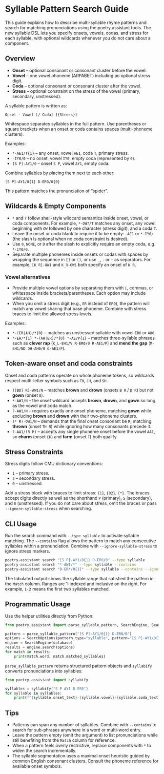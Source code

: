 # Syllable Pattern Search Guide

This guide explains how to describe multi-syllable rhyme patterns and search for
matching pronunciations using the poetry assistant tools. The new syllable DSL
lets you specify onsets, vowels, codas, and stress for each syllable, with
optional wildcards whenever you do not care about a component.

## Overview

* **Onset** – optional consonant or consonant cluster before the vowel.
* **Vowel** – one vowel phoneme (ARPABET) including an optional stress digit.
* **Coda** – optional consonant or consonant cluster after the vowel.
* **Stress** – optional constraint on the stress of the vowel (primary, secondary,
  unstressed).

A syllable pattern is written as:

```
Onset - Vowel [/ Coda] [{Stress}]
```

Whitespace separates syllables in the full pattern. Use parentheses or square
brackets when an onset or coda contains spaces (multi-phoneme clusters).

Examples:

* `*-AE1/T{1}` – any onset, vowel `AE1`, coda `T`, primary stress.
* `-IY0/0` – no onset, vowel `IY0`, empty coda (represented by `0`).
* `[S P]-AY1/0` – onset `S P`, vowel `AY1`, empty coda.

Combine syllables by placing them next to each other:

```
[S P]-AY1/0{1} D-ER0/0{0}
```

This pattern matches the pronunciation of “spider”.

## Wildcards & Empty Components

* `*` and `?` follow shell-style wildcard semantics inside onset, vowel, or coda
  components. For example, `*-OW?/T` matches any onset, any vowel beginning with
  `OW` followed by one character (stress digit), and a coda `T`.
* Leave the onset or coda blank to require it to be empty: `-AE1` or `*-IY0/`
  (the slash is optional when no coda constraint is desired).
* Use `0`, `NONE`, or `Ø` after the slash to explicitly require an empty coda, e.g.
  `*-IY0/0`.
* Separate multiple phonemes inside onsets or codas with spaces by wrapping the
  sequence in `[]` or `()`, or use `_`, `.` or `+` as separators. For example,
  `[K R]-OW1` and `K_R-OW1` both specify an onset of `K R`.

### Vowel alternatives

* Provide multiple vowel options by separating them with `|`, commas, or
  whitespace inside brackets/parentheses. Each option may include wildcards.
* When you omit a stress digit (e.g., `ER` instead of `ER0`), the pattern will
  match any vowel sharing that base phoneme. Combine with stress braces to limit
  the allowed stress levels.

Examples:

* `*-(ER|AH)/*{0}` – matches an unstressed syllable with vowel `ER0` or `AH0`.
* `*-EH/*{1} *-(AH|ER)/*{0} *-AE/P{1}` – matches three-syllable phrases such as
  **clever rap** (`K_L-EH1/V R-ER0/0 R-AE1/P`) and **mend the gap**
  (`M-EH1/ND DH-AH0/0 G-AE1/P`).

## Token-aware onset and coda constraints

Onset and coda patterns operate on whole phoneme tokens, so wildcards respect
multi-letter symbols such as `TH`, `CH`, and `SH`.

* `([BD] R)-AW1/N` – matches **brown** and **drown** (onsets `B R` / `D R`) but
  not **gown** (onset `G`).
* `*-AW1/N` – the onset wildcard accepts **brown**, **drown**, and **gown** so
  long as the vowel and coda match.
* `?-AW1/N` – requires exactly one onset phoneme, matching **gown** while
  excluding **brown** and **drown** with their two-phoneme clusters.
* `(* R)-OW1/N` – demands that the final onset consonant be `R`, matching
  **thrown** (onset `TH R`) while ignoring how many consonants precede it.
* `?-AA1/(R M)` – accepts any single phoneme onset before the vowel `AA1`, so
  **charm** (onset `CH`) and **farm** (onset `F`) both qualify.

## Stress Constraints

Stress digits follow CMU dictionary conventions:

* `1` – primary stress.
* `2` – secondary stress.
* `0` – unstressed.

Add a stress block with braces to limit stress: `{1}`, `{02}`, `{*}`. The braces
accept digits directly as well as the shorthand `P` (primary), `S` (secondary),
and `U` (unstressed). If you do not care about stress, omit the braces or pass
`--ignore-syllable-stress` when searching.

## CLI Usage

Run the search command with `--type syllable` to activate syllable matching. The
`--contains` flag allows the pattern to match any consecutive syllables within a
pronunciation. Combine with `--ignore-syllable-stress` to ignore stress markers.

```bash
poetry-assistant search "[S P]-AY1/0{1} D-ER0/0" --type syllable
poetry-assistant search "*-AW1/*" --type syllable --contains
poetry-assistant search "D-ER*/0{1}" --type syllable --contains --ignore-syllable-stress
```

The tabulated output shows the syllable range that satisfied the pattern in the
`Match` column. Ranges are 1-indexed and inclusive on the right. For example,
`1-2` means the first two syllables matched.

## Programmatic Usage

Use the helper utilities directly from Python:

```python
from poetry_assistant import parse_syllable_pattern, SearchEngine, SearchOptions

pattern = parse_syllable_pattern("[S P]-AY1/0{1} D-ER0/0")
options = SearchOptions(pattern_type="syllable", pattern="[S P]-AY1/0{1} D-ER0/0")
engine = SearchEngine(database)
results = engine.search(options)
for match in results:
    print(match.word, match.matched_syllables)
```

`parse_syllable_pattern` returns structured pattern objects and `syllabify`
converts pronunciations into syllables:

```python
from poetry_assistant import syllabify

syllables = syllabify("S P AY1 D ER0")
for syllable in syllables:
    print(f"{syllable.onset_text}-{syllable.vowel}/{syllable.coda_text}", syllable.stress)
```

## Tips

* Patterns can span any number of syllables. Combine with `--contains` to search
  for sub-phrases anywhere in a word or multi-word entry.
* Leave the pattern empty (omit the argument) to list pronunciations while still
  benefiting from the `Match` column for reference.
* When a pattern feels overly restrictive, replace components with `*` to widen
  the search incrementally.
* The syllable segmentation uses a maximal onset heuristic guided by common
  English consonant clusters. Consult the phoneme reference for available onset
  symbols.
